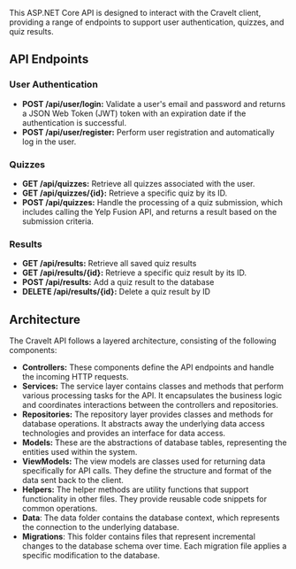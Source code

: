 This ASP.NET Core API is designed to interact with the CraveIt client, providing a range of endpoints to support user authentication, quizzes, and quiz results.
<br>
## API Endpoints
### User Authentication
* __POST /api/user/login:__ Validate a user's email and password and returns a JSON Web Token (JWT) token with an expiration date if the authentication is successful.
* __POST /api/user/register:__  Perform user registration and automatically log in the user.
### Quizzes
* __GET /api/quizzes:__ Retrieve all quizzes associated with the user.
* __GET /api/quizzes/{id}:__ Retrieve a specific quiz by its ID.
* __POST /api/quizzes:__ Handle the processing of a quiz submission, which includes calling the Yelp Fusion API, and returns a result based on the submission criteria.
### Results
* __GET /api/results:__ Retrieve all saved quiz results
* __GET /api/results/{id}:__ Retrieve a specific quiz result by its ID.
* __POST /api/results:__ Add a quiz result to the database
* __DELETE /api/results/{id}:__ Delete a quiz result by ID
## Architecture 
The CraveIt API follows a layered architecture, consisting of the following components:
* __Controllers:__ These components define the API endpoints and handle the incoming HTTP requests.
* __Services:__ The service layer contains classes and methods that perform various processing tasks for the API. It encapsulates the business logic and coordinates interactions between the controllers and repositories.
* __Repositories:__ The repository layer provides classes and methods for database operations. It abstracts away the underlying data access technologies and provides an interface for data access.
* __Models:__ These are the abstractions of database tables, representing the entities used within the system.
* __ViewModels:__ The view models are classes used for returning data specifically for API calls. They define the structure and format of the data sent back to the client.
* __Helpers:__ The helper methods are utility functions that support functionality in other files. They provide reusable code snippets for common operations.
* __Data__: The data folder contains the database context, which represents the connection to the underlying database.
* __Migrations__: This folder contains files that represent incremental changes to the database schema over time. Each migration file applies a specific modification to the database.
